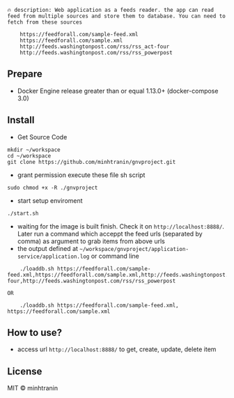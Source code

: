`🔥 description: Web application as a feeds reader. the app can read feed from multiple sources and store them to database. You can need to fetch from these sources` 
```
    https://feedforall.com/sample-feed.xml
    https://feedforall.com/sample.xml
    http://feeds.washingtonpost.com/rss/rss_act-four
    http://feeds.washingtonpost.com/rss/rss_powerpost
```
## Prepare
* Docker Engine release greater than or equal 1.13.0+ (docker-compose 3.0)
## Install
* Get Source Code   
```
mkdir ~/workspace
cd ~/workspace
git clone https://github.com/minhtranin/gnvproject.git
```
* grant permission execute these file sh script 
```
sudo chmod +x -R ./gnvproject
```
* start setup enviroment
```
./start.sh
```
* waiting for the image is built finish. Check it on `http://localhost:8888/`. Later run a command which acceppt the feed urls (separated by comma) as argument to grab items from above urls
* the output defined at `~/workspace/gnvproject/application-service/application.log` or command line
```
    ./loaddb.sh https://feedforall.com/sample-feed.xml,https://feedforall.com/sample.xml,http://feeds.washingtonpost.com/rss/rss_act-four,http://feeds.washingtonpost.com/rss/rss_powerpost
```
    OR
```
    ./loaddb.sh https://feedforall.com/sample-feed.xml, https://feedforall.com/sample.xml
```

## How to use?
* access url `http://localhost:8888/` to get, create, update, delete item
## License
MIT © minhtranin